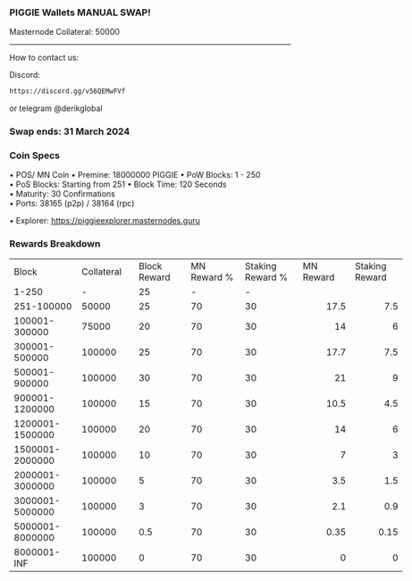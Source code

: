 ### PIGGIE Wallets   MANUAL SWAP! 

Masternode Collateral: 50000

------

How to contact us:

Discord: 
```bash
https://discord.gg/v56QEMwFVf
```

or telegram @derikglobal
### Swap ends: 31 March 2024

### Coin Specs

• POS/ MN Coin
• Premine: 18000000 PIGGIE
• PoW Blocks: 1 - 250  
• PoS Blocks: Starting from 251
• Block Time: 120 Seconds    
• Maturity: 30 Confirmations  
• Ports: 38165 (p2p) / 38164 (rpc)

• Explorer: https://piggieexplorer.masternodes.guru


### Rewards Breakdown
<table border=0 cellpadding=0 cellspacing=0 width=701 class=xl6553517252
 style='border-collapse:collapse;table-layout:fixed;width:528pt'>
 <col class=xl6553517252 width=139 style='mso-width-source:userset;mso-width-alt:
 4785;width:104pt'>
 <col class=xl6553517252 width=107 span=2 style='mso-width-source:userset;
 mso-width-alt:3702;width:81pt'>
 <col class=xl6553517252 width=134 style='mso-width-source:userset;mso-width-alt:
 4608;width:100pt'>
 <col class=xl6553517252 width=107 span=2 style='mso-width-source:userset;
 mso-width-alt:3702;width:81pt'>
 <tr height=21 style='mso-height-source:userset;height:15.75pt'>
  <td height=21 class=xl6317252 width=150 style='height:15.75pt;width:104pt'>Block</td>
  <td class=xl6317252 width=107 style='width:81pt'>Collateral</td>
  <td class=xl6317252 width=107 style='width:81pt'>Block Reward</td>
  <td class=xl6317252 width=107 style='width:81pt'>MN Reward %</td>
  <td class=xl6317252 width=134 style='width:100pt'>Staking Reward %</td>
  <td class=xl6317252 width=107 style='width:81pt'>MN Reward</td>
  <td class=xl6317252 width=107 style='width:81pt'>Staking Reward</td>
 </tr>
 <tr height=21 style='mso-height-source:userset;height:15.75pt'>
  <td height=21 class=xl6417252 style='height:15.75pt'>1-250</td>
  <td class=xl6517252>-</td>
  <td class=xl6517252>25</td>
  <td class=xl6617252>-</td>
  <td class=xl6617252>-</td>
  <td class=xl6717252></td>
  <td class=xl6553517252></td>
 </tr>
 <tr height=21 style='mso-height-source:userset;height:15.75pt'>
  <td height=21 class=xl6417252 style='height:15.75pt'>251-100000</td>
  <td class=xl6517252>50000</td>
  <td class=xl6617252>25</td>
  <td class=xl6617252>70</td>
  <td class=xl6617252>30</td>
  <td class=xl6717252 align=right>17.5</td>
  <td class=xl6817252 align=right>7.5</td>
 </tr>
 <tr height=21 style='mso-height-source:userset;height:15.75pt'>
  <td height=21 class=xl6417252 style='height:15.75pt'>100001-300000</td>
  <td class=xl6517252>75000</td>
  <td class=xl6617252>20</td>
  <td class=xl6617252>70</td>
  <td class=xl6617252>30</td>
  <td class=xl6717252 align=right>14</td>
  <td class=xl6817252 align=right>6</td>
 </tr>
  <tr height=21 style='mso-height-source:userset;height:15.75pt'>
  <td height=21 class=xl6417252 style='height:15.75pt'>300001-500000</td>
  <td class=xl6517252>100000</td>
  <td class=xl6617252>25</td>
  <td class=xl6617252>70</td>
  <td class=xl6617252>30</td>
  <td class=xl6717252 align=right>17.7</td>
  <td class=xl6817252 align=right>7.5</td>
 </tr>
  <tr height=21 style='mso-height-source:userset;height:15.75pt'>
  <td height=21 class=xl6417252 style='height:15.75pt'>500001-900000</td>
  <td class=xl6517252>100000</td>
  <td class=xl6617252>30</td>
  <td class=xl6617252>70</td>
  <td class=xl6617252>30</td>
  <td class=xl6717252 align=right>21</td>
  <td class=xl6817252 align=right>9</td>
 </tr>
  <tr height=21 style='mso-height-source:userset;height:15.75pt'>
  <td height=21 class=xl6417252 style='height:15.75pt'>900001-1200000</td>
  <td class=xl6517252>100000</td>
  <td class=xl6617252>15</td>
  <td class=xl6617252>70</td>
  <td class=xl6617252>30</td>
  <td class=xl6717252 align=right>10.5</td>
  <td class=xl6817252 align=right>4.5</td>
  </tr>
  <tr height=21 style='mso-height-source:userset;height:15.75pt'>
  <td height=21 class=xl6417252 style='height:15.75pt'>1200001-1500000</td>
  <td class=xl6517252>100000</td>
  <td class=xl6617252>20</td>
  <td class=xl6617252>70</td>
  <td class=xl6617252>30</td>
  <td class=xl6717252 align=right>14</td>
  <td class=xl6817252 align=right>6</td>
  </tr>
  <tr height=21 style='mso-height-source:userset;height:15.75pt'>
  <td height=21 class=xl6417252 style='height:15.75pt'>1500001-2000000</td>
  <td class=xl6517252>100000</td>
  <td class=xl6617252>10</td>
  <td class=xl6617252>70</td>
  <td class=xl6617252>30</td>
  <td class=xl6717252 align=right>7</td>
  <td class=xl6817252 align=right>3</td>
  </tr>
  <tr height=21 style='mso-height-source:userset;height:15.75pt'>
  <td height=21 class=xl6417252 style='height:15.75pt'>2000001-3000000</td>
  <td class=xl6517252>100000</td>
  <td class=xl6617252>5</td>
  <td class=xl6617252>70</td>
  <td class=xl6617252>30</td>
  <td class=xl6717252 align=right>3.5</td>
  <td class=xl6817252 align=right>1.5</td>
  </tr>
  <tr height=21 style='mso-height-source:userset;height:15.75pt'>
  <td height=21 class=xl6417252 style='height:15.75pt'>3000001-5000000</td>
  <td class=xl6517252>100000</td>
  <td class=xl6617252>3</td>
  <td class=xl6617252>70</td>
  <td class=xl6617252>30</td>
  <td class=xl6717252 align=right>2.1</td>
  <td class=xl6817252 align=right>0.9</td>
  </tr>
  <tr height=21 style='mso-height-source:userset;height:15.75pt'>
  <td height=21 class=xl6417252 style='height:15.75pt'>5000001-8000000</td>
  <td class=xl6517252>100000</td>
  <td class=xl6617252>0.5</td>
  <td class=xl6617252>70</td>
  <td class=xl6617252>30</td>
  <td class=xl6717252 align=right>0.35</td>
  <td class=xl6817252 align=right>0.15</td>
  </tr>
  <tr height=21 style='mso-height-source:userset;height:15.75pt'>
  <td height=21 class=xl6417252 style='height:15.75pt'>8000001-INF</td>
  <td class=xl6517252>100000</td>
  <td class=xl6617252>0</td>
  <td class=xl6617252>70</td>
  <td class=xl6617252>30</td>
  <td class=xl6717252 align=right>0</td>
  <td class=xl6817252 align=right>0</td>
  </tr>
  </table>


